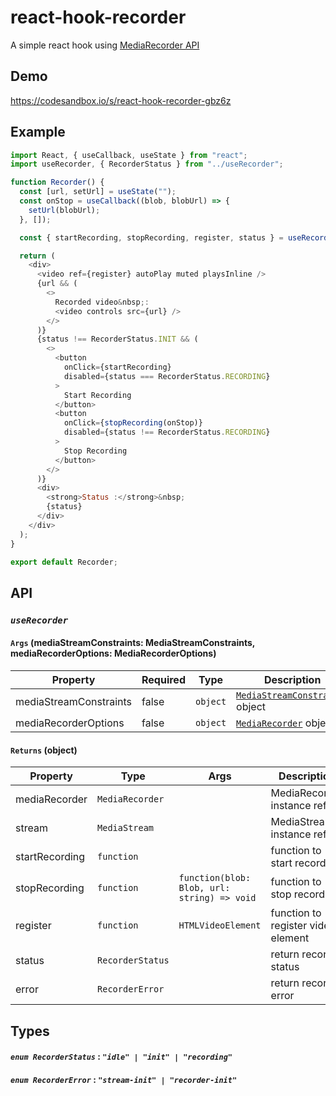# react-hook-recorder

A simple react hook using [MediaRecorder API](https://developer.mozilla.org/en-US/docs/Web/API/MediaRecorder/MediaRecorder)

## Demo

https://codesandbox.io/s/react-hook-recorder-gbz6z

## Example

```javascript
import React, { useCallback, useState } from "react";
import useRecorder, { RecorderStatus } from "../useRecorder";

function Recorder() {
  const [url, setUrl] = useState("");
  const onStop = useCallback((blob, blobUrl) => {
    setUrl(blobUrl);
  }, []);

  const { startRecording, stopRecording, register, status } = useRecorder();

  return (
    <div>
      <video ref={register} autoPlay muted playsInline />
      {url && (
        <>
          Recorded video&nbsp;:
          <video controls src={url} />
        </>
      )}
      {status !== RecorderStatus.INIT && (
        <>
          <button
            onClick={startRecording}
            disabled={status === RecorderStatus.RECORDING}
          >
            Start Recording
          </button>
          <button
            onClick={stopRecording(onStop)}
            disabled={status !== RecorderStatus.RECORDING}
          >
            Stop Recording
          </button>
        </>
      )}
      <div>
        <strong>Status :</strong>&nbsp;
        {status}
      </div>
    </div>
  );
}

export default Recorder;
```

## API

### _`useRecorder`_

#### `Args` (mediaStreamConstraints: MediaStreamConstraints, mediaRecorderOptions: MediaRecorderOptions)

| Property               | Required | Type     | Description                                                                                                |
| ---------------------- | -------- | -------- | ---------------------------------------------------------------------------------------------------------- |
| mediaStreamConstraints | false    | `object` | [`MediaStreamConstraints`](https://developer.mozilla.org/en-US/docs/Web/API/MediaStreamConstraints) object |
| mediaRecorderOptions   | false    | `object` | [`MediaRecorder`](https://developer.mozilla.org/en-US/docs/Web/API/MediaRecorder/MediaRecorder) object     |

#### `Returns` (object)

| Property       | Type             | Args                                        | Description                        |
| -------------- | ---------------- | ------------------------------------------- | ---------------------------------- |
| mediaRecorder  | `MediaRecorder`  |                                             | MediaRecorder instance ref         |
| stream         | `MediaStream`    |                                             | MediaStream instance ref           |
| startRecording | `function`       |                                             | function to start recording        |
| stopRecording  | `function`       | `function(blob: Blob, url: string) => void` | function to stop recording         |
| register       | `function`       | `HTMLVideoElement`                          | function to register video element |
| status         | `RecorderStatus` |                                             | return recorder status             |
| error          | `RecorderError`  |                                             | return recorder error              |

## Types

#### _`enum RecorderStatus`_ : _`"idle" | "init" | "recording"`_

#### _`enum RecorderError`_ : _`"stream-init" | "recorder-init"`_
